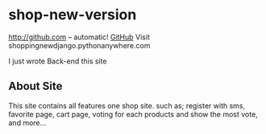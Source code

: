 # shop-new-version
http://github.com – automatic! [GitHub](http://github.com) 
Visit shoppingnewdjango.pythonanywhere.com

I just wrote Back-end this site
                                                 
## About Site                                                            
This site contains all features one shop site.
such as;
register with sms,
favorite page,
cart page,
voting for each products and show the most vote,
and more...
